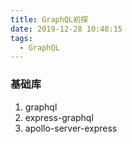 ```yaml
---
title: GraphQL初探
date: 2019-12-28 10:48:15
tags:
  - GraphQL
---
```




### 基础库

1. graphql
2. express-graphql
3. apollo-server-express



